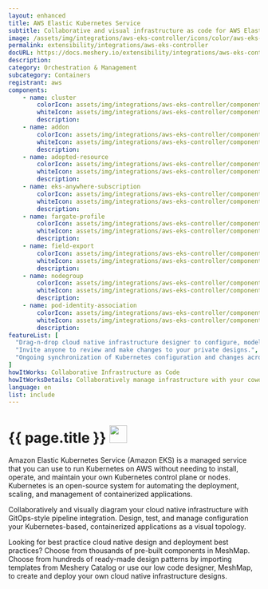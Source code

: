 ```yaml
---
layout: enhanced
title: AWS Elastic Kubernetes Service
subtitle: Collaborative and visual infrastructure as code for AWS Elastic Kubernetes Service
image: /assets/img/integrations/aws-eks-controller/icons/color/aws-eks-controller-color.svg
permalink: extensibility/integrations/aws-eks-controller
docURL: https://docs.meshery.io/extensibility/integrations/aws-eks-controller
description: 
category: Orchestration & Management
subcategory: Containers
registrant: aws
components: 
	- name: cluster
		colorIcon: assets/img/integrations/aws-eks-controller/components/cluster/icons/color/cluster-color.svg
		whiteIcon: assets/img/integrations/aws-eks-controller/components/cluster/icons/white/cluster-white.svg
		description: 
	- name: addon
		colorIcon: assets/img/integrations/aws-eks-controller/components/addon/icons/color/addon-color.svg
		whiteIcon: assets/img/integrations/aws-eks-controller/components/addon/icons/white/addon-white.svg
		description: 
	- name: adopted-resource
		colorIcon: assets/img/integrations/aws-eks-controller/components/adopted-resource/icons/color/adopted-resource-color.svg
		whiteIcon: assets/img/integrations/aws-eks-controller/components/adopted-resource/icons/white/adopted-resource-white.svg
		description: 
	- name: eks-anywhere-subscription
		colorIcon: assets/img/integrations/aws-eks-controller/components/eks-anywhere-subscription/icons/color/eks-anywhere-subscription-color.svg
		whiteIcon: assets/img/integrations/aws-eks-controller/components/eks-anywhere-subscription/icons/white/eks-anywhere-subscription-white.svg
		description: 
	- name: fargate-profile
		colorIcon: assets/img/integrations/aws-eks-controller/components/fargate-profile/icons/color/fargate-profile-color.svg
		whiteIcon: assets/img/integrations/aws-eks-controller/components/fargate-profile/icons/white/fargate-profile-white.svg
		description: 
	- name: field-export
		colorIcon: assets/img/integrations/aws-eks-controller/components/field-export/icons/color/field-export-color.svg
		whiteIcon: assets/img/integrations/aws-eks-controller/components/field-export/icons/white/field-export-white.svg
		description: 
	- name: nodegroup
		colorIcon: assets/img/integrations/aws-eks-controller/components/nodegroup/icons/color/nodegroup-color.svg
		whiteIcon: assets/img/integrations/aws-eks-controller/components/nodegroup/icons/white/nodegroup-white.svg
		description: 
	- name: pod-identity-association
		colorIcon: assets/img/integrations/aws-eks-controller/components/pod-identity-association/icons/color/pod-identity-association-color.svg
		whiteIcon: assets/img/integrations/aws-eks-controller/components/pod-identity-association/icons/white/pod-identity-association-white.svg
		description: 
featureList: [
  "Drag-n-drop cloud native infrastructure designer to configure, model, and deploy your workloads.",
  "Invite anyone to review and make changes to your private designs.",
  "Ongoing synchronization of Kubernetes configuration and changes across any number of clusters."
]
howItWorks: Collaborative Infrastructure as Code
howItWorksDetails: Collaboratively manage infrastructure with your coworkers synchronously sharing the same designs.
language: en
list: include
---
```

<h1>{{ page.title }} <img src="{{ page.image }}" style="width: 35px; height: 35px;" /></h1>

<p>
Amazon Elastic Kubernetes Service (Amazon EKS) is a managed service that you can use to run Kubernetes on AWS without needing to install, operate, and maintain your own Kubernetes control plane or nodes. Kubernetes is an open-source system for automating the deployment, scaling, and management of containerized applications.
</p>
<p>
    Collaboratively and visually diagram your cloud native infrastructure with GitOps-style pipeline integration. Design, test, and manage configuration your Kubernetes-based, containerized applications as a visual topology.
</p>
<p>
    Looking for best practice cloud native design and deployment best practices? Choose from thousands of pre-built components in MeshMap. Choose from hundreds of ready-made design patterns by importing templates from Meshery Catalog or use our low code designer, MeshMap, to create and deploy your own cloud native infrastructure designs.
</p>
